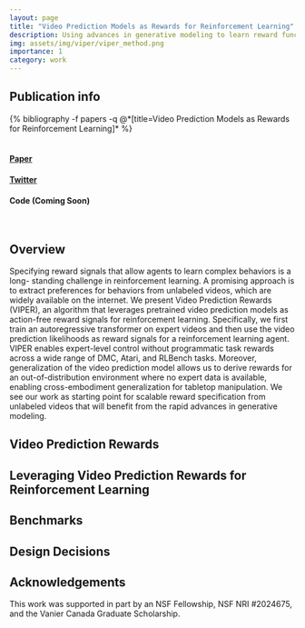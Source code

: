```yaml
---
layout: page
title: "Video Prediction Models as Rewards for Reinforcement Learning"
description: Using advances in generative modeling to learn reward functions from unlabeled videos.
img: assets/img/viper/viper_method.png
importance: 1
category: work
---
```

<!-- 
<div class="row justify-content-sm-center">
    <a href="https://www.dailymail.co.uk/sciencetech/article-11024615/Robot-dog-walk-ONE-hour-training-scientists-hope-play-fetch-future.html" class="col-6 col-sm-6 col-md-3 mt-3 mt-md-0">
        <img style="padding: 5% 5% 5% 5%;" class="card-img border bg-white rounded" src="/assets/img/dailymail.png"
          alt="Card image cap"> 
    </a>
    <a href="https://www.technologyreview.com/2022/07/18/1056059/robot-dog-ai-reinforcement/" class="col-6 col-sm-6 col-md-3 mt-3 mt-md-0">
        <img style="padding: 5% 5% 5% 5%;" class="card-img border bg-white rounded" src="/assets/img/mittechreview.png"
          alt="Card image cap"> 
    </a>
    <a href="https://techcrunch.com/2022/07/21/berkeley-shows-off-accelerated-learning-that-puts-robots-on-their-feet-in-minutes/" class="col-6 col-sm-6 col-md-3 mt-3 mt-md-0">
        <img style="padding: 5% 5% 5% 5%;" class="card-img border bg-white rounded" src="/assets/img/techcrunch.png"
          alt="Card image cap"> 
    </a>
    <a href="https://techxplore.com/news/2022-07-daydreamer-algorithm-quickly-robots-behaviors.html" class="col-6 col-sm-6 col-md-3 mt-3 mt-md-0">
        <img class="card-img bg-white rounded" src="/assets/img/techxplore.png"
          alt="Card image cap"> 
    </a>
</div> -->


## Publication info
<div class="publications">
{% bibliography -f papers -q @*[title=Video Prediction Models as Rewards for Reinforcement Learning]* %}
</div>

<br/>
<div class="row">
    <div class="text-center col-4 col-sm-4 mt-4 mt-md-0">
        <h4><a href="https://arxiv.org/pdf/2206.14176.pdf">Paper</a></h4>
    </div>
    <div class="text-center col-4 col-sm-4 mt-4 mt-md-0">
        <h4><a href="https://twitter.com/danijarh/status/1542170248706609152">Twitter</a></h4>
    </div>
    <div class="text-center col-4 col-sm-4 mt-4 mt-md-0">
        <h4>Code (Coming Soon)</h4>
    </div>
</div>

<br/>

## Overview
Specifying reward signals that allow agents to learn complex behaviors is a long-
standing challenge in reinforcement learning. A promising approach is to extract
preferences for behaviors from unlabeled videos, which are widely available on
the internet. We present Video Prediction Rewards (VIPER), an algorithm that
leverages pretrained video prediction models as action-free reward signals for
reinforcement learning. Specifically, we first train an autoregressive transformer
on expert videos and then use the video prediction likelihoods as reward signals
for a reinforcement learning agent. VIPER enables expert-level control without
programmatic task rewards across a wide range of DMC, Atari, and RLBench tasks.
Moreover, generalization of the video prediction model allows us to derive rewards
for an out-of-distribution environment where no expert data is available, enabling
cross-embodiment generalization for tabletop manipulation. We see our work as
starting point for scalable reward specification from unlabeled videos that will
benefit from the rapid advances in generative modeling. 

## Video Prediction Rewards

## Leveraging Video Prediction Rewards for Reinforcement Learning

## Benchmarks

## Design Decisions

## Acknowledgements
This work was supported in part by an NSF Fellowship, NSF NRI #2024675, and the Vanier Canada Graduate Scholarship.
